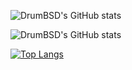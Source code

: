 ![DrumBSD's GitHub stats](https://github-readme-stats.vercel.app/api?username=drumbsd&count_private=true)

![DrumBSD's GitHub stats](https://github-readme-stats.vercel.app/api?username=drumbsd&show_icons=true&count_private=true)

[![Top Langs](https://github-readme-stats.vercel.app/api/top-langs/?username=drumbsd)](https://github.com/drumbsd/github-readme-stats)


